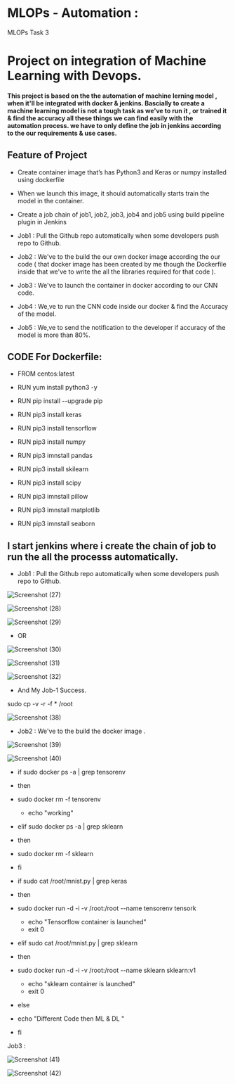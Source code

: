 # MLOPs - Automation :
MLOPs Task 3

# Project on integration of Machine Learning with Devops.
#### This project is based on the the automation of machine lerning model , when it'll be integrated with docker & jenkins. Bascially to create a machine learning model is not a tough task as we've to run it , or trained it & find the accuracy all these things we can find easily with the automation process. we have to only define the job in jenkins according to the our requirements & use cases.

## Feature of Project
   - Create container image that’s has Python3 and Keras or numpy installed using dockerfile

   - When we launch this image, it should automatically starts train the model in the container.

   - Create a job chain of job1, job2, job3, job4 and job5 using build pipeline plugin in Jenkins

   - Job1 : Pull the Github repo automatically when some developers push repo to Github.

   - Job2 : We've to the build the our own docker image according the our code ( that docker image has been created by me though the Dockerfile inside that we've to write the all the libraries required for that code ).

   - Job3 : We've to launch the container in docker according to our CNN code.

   - Job4 : We,ve to run the CNN code inside our docker & find the Accuracy of the model.

   - Job5 : We,ve to send the notification to the developer if accuracy of the model is more than 80%.
   

## CODE For Dockerfile:

- FROM centos:latest

- RUN yum install python3 -y 
- RUN pip install --upgrade pip 
- RUN pip3 install keras
- RUN pip3 install tensorflow
- RUN pip3 install numpy
- RUN pip3 imnstall pandas
- RUN pip3 install skilearn
- RUN pip3 install scipy
- RUN pip3 imnstall pillow
- RUN pip3 imnstall matplotlib
- RUN pip3 imnstall seaborn

## I start jenkins where i create the chain of job to run the all the processs automatically.

- Job1 : Pull the Github repo automatically when some developers push repo to Github.

![Screenshot (27)](https://user-images.githubusercontent.com/44314055/83646592-78b38400-a5d1-11ea-97b2-2b6f479824c1.png)

![Screenshot (28)](https://user-images.githubusercontent.com/44314055/83646727-abf61300-a5d1-11ea-95d2-ec9c49854dc1.png)

![Screenshot (29)](https://user-images.githubusercontent.com/44314055/83646763-bd3f1f80-a5d1-11ea-8582-245860c4840f.png)

- OR 

![Screenshot (30)](https://user-images.githubusercontent.com/44314055/83646961-f5466280-a5d1-11ea-8cba-db6e59c10ebc.png)

![Screenshot (31)](https://user-images.githubusercontent.com/44314055/83647014-0a22f600-a5d2-11ea-85a8-91dd59646bf8.png)

![Screenshot (32)](https://user-images.githubusercontent.com/44314055/83648334-89fd9000-a5d3-11ea-812b-34f58eb7eb89.png)

- And My Job-1 Success. 

sudo cp -v -r -f * /root


![Screenshot (38)](https://user-images.githubusercontent.com/44314055/83801725-43895d80-a6c7-11ea-9aee-cc7d1508cd92.png)

- Job2 : We've to the build the docker image . 

 ![Screenshot (39)](https://user-images.githubusercontent.com/44314055/83809592-535b6e80-a6d4-11ea-8169-e85132a0b6ba.png)

![Screenshot (40)](https://user-images.githubusercontent.com/44314055/83809620-6706d500-a6d4-11ea-87dd-70d1ab29ecfa.png)

- if sudo docker ps -a | grep tensorenv
- then
- sudo docker rm -f tensorenv
  -  echo "working"
- elif sudo docker ps -a | grep sklearn
- then
- sudo docker rm -f sklearn
- fi

- if sudo cat /root/mnist.py | grep keras
- then
- sudo docker run -d -i -v /root:/root --name tensorenv tensork 
  -   echo "Tensorflow container is launched"
  -   exit 0
   
- elif sudo cat /root/mnist.py | grep sklearn
- then
- sudo docker run -d -i -v /root:/root --name sklearn  sklearn:v1
  -   echo "sklearn container is launched"
  -   exit 0
- else
- echo "Different Code then ML & DL "
   
- fi

Job3 :

![Screenshot (41)](https://user-images.githubusercontent.com/44314055/83809642-74bc5a80-a6d4-11ea-8b60-d42de5389293.png)

![Screenshot (42)](https://user-images.githubusercontent.com/44314055/83809733-99183700-a6d4-11ea-887a-67a41fdac6bd.png)
